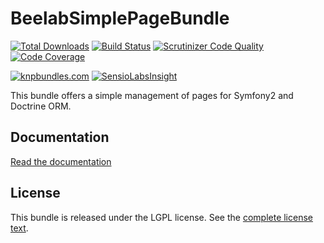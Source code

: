 BeelabSimplePageBundle
===============

[![Total Downloads](https://poser.pugx.org/beelab/simple-page-bundle/downloads.png)](https://packagist.org/packages/beelab/simple-page-bundle) [![Build Status](https://travis-ci.org/Bee-Lab/BeelabSimplePageBundle.png?branch=master)](https://travis-ci.org/Bee-Lab/BeelabSimplePageBundle) [![Scrutinizer Code Quality](https://scrutinizer-ci.com/g/Bee-Lab/BeelabSimplePageBundle/badges/quality-score.png?b=master)](https://scrutinizer-ci.com/g/Bee-Lab/BeelabSimplePageBundle/?branch=master) [![Code Coverage](https://scrutinizer-ci.com/g/Bee-Lab/BeelabSimplePageBundle/badges/coverage.png?b=master)](https://scrutinizer-ci.com/g/Bee-Lab/BeelabSimplePageBundle/?branch=master)

[![knpbundles.com](http://knpbundles.com/Bee-Lab/BeelabSimplePageBundle/badge)](http://knpbundles.com/Bee-Lab/BeelabSimplePageBundle) [![SensioLabsInsight](https://insight.sensiolabs.com/projects/9b8ec7ba-7575-43c4-96a8-e92765a3be28/big.png)](https://insight.sensiolabs.com/projects/9b8ec7ba-7575-43c4-96a8-e92765a3be28)

This bundle offers a simple management of pages for Symfony2 and Doctrine ORM.

Documentation
-------------

[Read the documentation](Resources/doc/index.md)

License
-------

This bundle is released under the LGPL license. See the [complete license text](Resources/meta/LICENSE).
